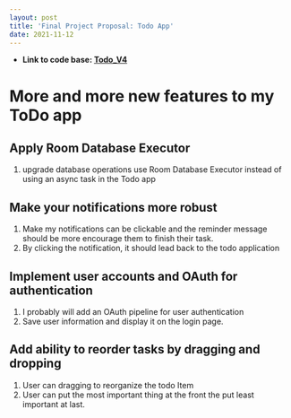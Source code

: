 ```yaml
---
layout: post
title: 'Final Project Proposal: Todo App'
date: 2021-11-12
---
```


- **Link to code base: [Todo_V4](https://github.com/zhuxinyishcn/NEUSEA-XinyiZhu/tree/main/Todo_List)**

# More and more new features to my ToDo app

## Apply Room Database Executor

1. upgrade database operations use Room Database Executor instead of using an async task in the Todo app

## Make your notifications more robust

1. Make my notifications can be clickable and the reminder message should be more encourage them to finish their task.
2. By clicking the notification, it should lead back to the todo application

## Implement user accounts and OAuth for authentication

1. I probably will add an OAuth pipeline for user authentication
2. Save user information and display it on the login page.

## Add ability to reorder tasks by dragging and dropping

1. User can dragging to reorganize the todo Item
2. User can put the most important thing at the front the put least important at last.
